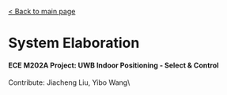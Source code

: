 [< Back to main page](README.md)

# System Elaboration

#### ECE M202A Project: UWB Indoor Positioning - Select & Control
Contribute: Jiacheng Liu, Yibo Wang\


